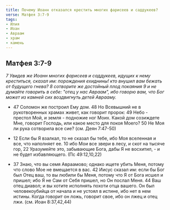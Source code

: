 ```yaml
---
title: Почему Иоанн отказался крестить многих фарисеев и саддукеев?
verse: Матфея 3:7-9
tags: 
- Илия
- Иоан
- Авраам
- храм
- камень
---
```


## Матфея 3:7-9

*7 Увидев же Иоанн многих фарисеев и саддукеев, идущих к нему креститься, сказал им: порождения ехиднины! кто внушил вам бежать от будущего гнева? 8 сотворите же достойный плод покаяния 9 и не думайте говорить в себе: "отец у нас Авраам", ибо говорю вам, что Бог может из камней сих воздвигнуть детей Аврааму.*

- 47 Соломон же построил Ему дом. 48 Но Всевышний не в рукотворенных храмах живет, как говорит пророк: 49 Небо - престол Мой, и земля - подножие ног Моих. Какой дом созиждете Мне, говорит Господь, или какое место для покоя Моего? 50 Не Моя ли рука сотворила все сие? (см. Деян 7:47-50)

- 12 Если бы Я взалкал, то не сказал бы тебе, ибо Моя вселенная и все, что наполняет ее. 10 ибо Мои все звери в лесу, и скот на тысяче гор, 22 Уразумейте это, забывающие Бога, дабы Я не восхитил, - и не будет избавляющего. (Пс 49:12,10,22)

- 37 Знаю, что вы семя Авраамово; однако ищете убить Меня, потому что слово Мое не вмещается в вас. 42 Иисус сказал им: если бы Бог был Отец ваш, то вы любили бы Меня, потому что Я от Бога исшел и пришел; ибо Я не Сам от Себя пришел, но Он послал Меня. 44 Ваш отец диавол; и вы хотите исполнять похоти отца вашего. Он был человекоубийца от начала и не устоял в истине, ибо нет в нем истины. Когда говорит он ложь, говорит свое, ибо он лжец и отец лжи. (см. Иоан 8:37,42,44)